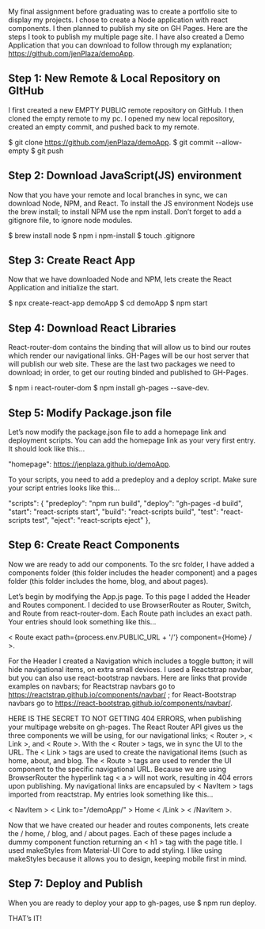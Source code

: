 My final assignment before graduating was to create a portfolio site to display my projects. I chose to create a Node application with react components. I then planned to publish my site on GH Pages. Here are the steps I took to publish my multiple page site. I have also created a Demo Application that you can download to follow through my explanation; https://github.com/jenPlaza/demoApp.

## Step 1: New Remote & Local Repository on GItHub

I first created a new EMPTY PUBLIC remote repository on GitHub. I then cloned the empty remote to my pc. I opened my new local repository, created an empty commit, and pushed back to my remote.

$ git clone https://github.com/jenPlaza/demoApp.
$ git commit --allow-empty
$ git push

## Step 2: Download JavaScript(JS) environment

Now that you have your remote and local branches in sync, we can download Node, NPM, and React. To install the JS environment Nodejs use the brew install; to install NPM use the npm install. Don’t forget to add a gitignore file, to ignore node modules.

$ brew install node
$ npm i npm-install
$ touch .gitignore

## Step 3: Create React App

Now that we have downloaded Node and NPM, lets create the React Application and initialize the start.

$ npx create-react-app demoApp
$ cd demoApp
$ npm start

## Step 4: Download React Libraries

React-router-dom contains the binding that will allow us to bind our routes which render our navigational links. GH-Pages will be our host server that will publish our web site. These are the last two packages we need to download; in order, to get our routing binded and published to GH-Pages.

$ npm i react-router-dom
$ npm install gh-pages --save-dev.

## Step 5: Modify Package.json file

Let’s now modify the package.json file to add a homepage link and deployment scripts. You can add the homepage link as your very first entry. It should look like this…

"homepage": https://jenplaza.github.io/demoApp.

To your scripts, you need to add a predeploy and a deploy script. Make sure your script entries looks like this…

"scripts": {
"predeploy": "npm run build",
"deploy": "gh-pages -d build",
"start": "react-scripts start",
"build": "react-scripts build",
"test": "react-scripts test",
"eject": "react-scripts eject"
},

## Step 6: Create React Components

Now we are ready to add our components. To the src folder, I have added a components folder (this folder includes the header component) and a pages folder (this folder includes the home, blog, and about pages).

Let’s begin by modifying the App.js page. To this page I added the Header and Routes component. I decided to use BrowserRouter as Router, Switch, and Route from react-router-dom. Each Route path includes an exact path. Your entries should look something like this…

< Route exact path={process.env.PUBLIC_URL + '/'} component={Home} / >.

For the Header I created a Navigation which includes a toggle button; it will hide navigational items, on extra small devices. I used a Reactstrap navbar, but you can also use react-bootstrap navbars. Here are links that provide examples on navbars; for Reactstrap navbars go to https://reactstrap.github.io/components/navbar/ ; for React-Bootstrap navbars go to https://react-bootstrap.github.io/components/navbar/.

HERE IS THE SECRET TO NOT GETTING 404 ERRORS, when publishing your multipage website on gh-pages. The React Router API gives us the three components we will be using, for our navigational links; < Router >, < Link >, and < Route >. With the < Router > tags, we in sync the UI to the URL. The < Link > tags are used to create the navigational items (such as home, about, and blog. The < Route > tags are used to render the UI component to the specific navigational URL. Because we are using BrowserRouter the hyperlink tag < a > will not work, resulting in 404 errors upon publishing. My navigational links are encapsuled by < NavItem > tags imported from reactstrap. My entries look something like this…

< NavItem > < Link to="/demoApp/" > Home < /Link > < /NavItem >.

Now that we have created our header and routes components, lets create the / home, / blog, and / about pages. Each of these pages include a dummy component function returning an < h1 > tag with the page title. I used makeStyles from Material-UI Core to add styling. I like using makeStyles because it allows you to design, keeping mobile first in mind.

## Step 7: Deploy and Publish

When you are ready to deploy your app to gh-pages, use $ npm run deploy.

THAT’s IT!

